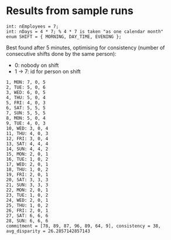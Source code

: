 # Results from sample runs

```minizinc
int: nEmployees = 7;
int: nDays = 4 * 7; % 4 * 7 is taken "as one calendar month"
enum SHIFT = { MORNING, DAY_TIME, EVENING };
```

Best found after 5 minutes, optimising for consistency (number of consecutive shifts done by the same person):

- 0: nobody on shift
- 1 -> 7: id for person on shift

```plain
1, MON: 7, 0, 5
2, TUE: 5, 0, 6
3, WED: 6, 0, 5
4, THU: 5, 0, 4
5, FRI: 4, 0, 3
6, SAT: 5, 5, 5
7, SUN: 5, 5, 5
8, MON: 5, 0, 4
9, TUE: 4, 0, 3
10, WED: 3, 0, 4
11, THU: 4, 0, 3
12, FRI: 3, 0, 4
13, SAT: 4, 4, 4
14, SUN: 4, 4, 2
15, MON: 2, 0, 1
16, TUE: 1, 0, 2
17, WED: 2, 0, 1
18, THU: 1, 0, 2
19, FRI: 2, 0, 1
20, SAT: 3, 3, 3
21, SUN: 3, 3, 3
22, MON: 2, 0, 1
23, TUE: 1, 0, 2
24, WED: 2, 0, 1
25, THU: 1, 0, 2
26, FRI: 2, 0, 1
27, SAT: 6, 6, 6
28, SUN: 6, 6, 6
commitment = [78, 89, 87, 96, 89, 64, 9], consistency = 38, avg_disparity = 26.2857142857143
```

